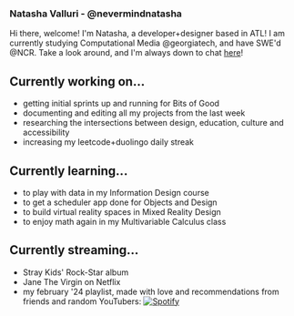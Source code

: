 ### Natasha Valluri - @nevermindnatasha 

<!--
[![Linkedin Badge](https://img.shields.io/badge/-[linkedin]-blue?style=flat&logo=Linkedin&logoColor=white&link=[linkedin-link])](https://www.linkedin.com/in/[linkedin]/)
[![Medium Badge](https://img.shields.io/badge/-@[medium]-000000?style=flat&labelColor=000000&logo=Medium&link=https://medium.com/@[medium])](https://medium.com/@[medium])
[![Website Badge](https://img.shields.io/badge/-[website]-47CCCC?style=flat&logo=Google-Chrome&logoColor=white&link=[website-link])](https://[website])
[![Twitter Badge](https://img.shields.io/badge/-@[twitter]-1ca0f1?style=flat&labelColor=1ca0f1&logo=twitter&logoColor=white&link=https://twitter.com/_[twitter])](https://twitter.com/_[twitter])
[![Instagram Badge](https://img.shields.io/badge/-@[instagram]-purple?style=flat&logo=instagram&logoColor=white&link=https://instagram.com/_[instagram]/)](https://instagram.com/_[instagram])
[![Gmail Badge](https://img.shields.io/badge/-[email]-c14438?style=flat&logo=Gmail&logoColor=white&link=mailto:[email])](mailto:[email]) -->

Hi there, welcome! I'm Natasha, a developer+designer based in ATL! I am currently studying Computational Media @georgiatech, and have SWE'd @NCR. Take a look around, and I'm always down to chat [here](https://www.linkedin.com/in/natashavalluri/)!

## Currently working on...
- getting initial sprints up and running for Bits of Good
- documenting and editing all my projects from the last week
- researching the intersections between design, education, culture and accessibility
- increasing my leetcode+duolingo daily streak

## Currently learning...
- to play with data in my Information Design course
- to get a scheduler app done for Objects and Design
- to build virtual reality spaces in Mixed Reality Design
- to enjoy math again in my Multivariable Calculus class

## Currently streaming...
- Stray Kids' Rock-Star album
- Jane The Virgin on Netflix
- my february '24 playlist, made with love and recommendations from friends and random YouTubers:
[![Spotify](https://spotify-github-readme.vercel.app/api/spotify)]([https://open.spotify.com/collection/tracks](https://open.spotify.com/embed/playlist/5qxhmsSkZ6d12ngFf4u9OW?utm_source=generator))
<!--
**natasha-png/natasha-png** is a ✨ _special_ ✨ repository because its `README.md` (this file) appears on your GitHub profile.

Here are some ideas to get you started:

- 🔭 I’m currently working on ...
- 🌱 I’m currently learning ...
- 👯 I’m looking to collaborate on ...
- 🤔 I’m looking for help with ...
- 💬 Ask me about ...
- 📫 How to reach me: ...
- 😄 Pronouns: ...
- ⚡ Fun fact: ...
-->
